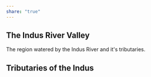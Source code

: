 ```yaml
---
share: "true"
---
```




## The Indus River Valley
The region watered by the Indus River and it's tributaries. 

## Tributaries of the Indus